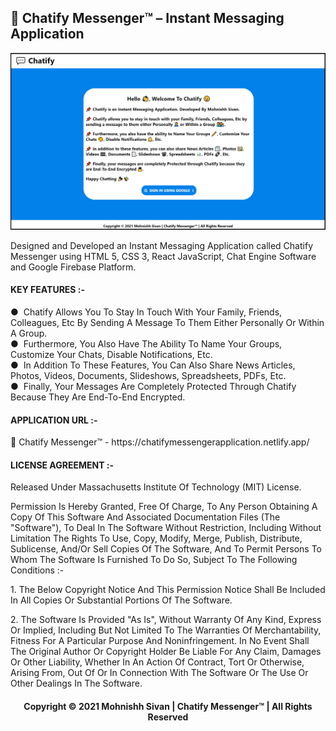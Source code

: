 <h2>💬 Chatify Messenger™ – Instant Messaging Application</h2>

<p align="center">
<img src="ApplicationPreview.png">
</p> 

Designed and Developed an Instant Messaging Application called Chatify Messenger using HTML 5, CSS 3, React JavaScript, Chat Engine Software and Google Firebase Platform.

<h4>KEY FEATURES :-</h4>
 ● &nbsp;Chatify Allows You To Stay In Touch With Your Family, Friends, Colleagues, Etc By Sending A Message To Them Either Personally Or Within A Group.<br />
 ● &nbsp;Furthermore, You Also Have The Ability To Name Your Groups, Customize Your Chats, Disable Notifications, Etc.<br />
 ● &nbsp;In Addition To These Features, You Can Also Share News Articles, Photos, Videos, Documents, Slideshows, Spreadsheets, PDFs, Etc.<br />
 ● &nbsp;Finally, Your Messages Are Completely Protected Through Chatify Because They Are End-To-End Encrypted.<br />

<h4>APPLICATION URL :-</h4>
💬 Chatify Messenger™ - https://chatifymessengerapplication.netlify.app/

<h4>LICENSE AGREEMENT :-</h4>
Released Under Massachusetts Institute Of Technology (MIT) License.<br />
<p></p>
Permission Is Hereby Granted, Free Of Charge, To Any Person Obtaining A Copy Of This Software And Associated Documentation Files (The "Software"), To Deal In The Software Without Restriction, Including Without Limitation The Rights To Use, Copy, Modify, Merge, Publish, Distribute, Sublicense, And/Or Sell Copies Of The Software, And To Permit Persons To Whom The Software Is Furnished To Do So, Subject To The Following Conditions :-<br />
<p></p>
1.&nbsp;The Below Copyright Notice And This Permission Notice Shall Be Included In All Copies Or Substantial Portions Of The Software.
<p></p>
2.&nbsp;The Software Is Provided "As Is", Without Warranty Of Any Kind, Express Or Implied, Including But Not Limited To The Warranties Of Merchantability, Fitness For A Particular Purpose And Noninfringement. In No Event Shall The Original Author Or Copyright Holder Be Liable For Any Claim, Damages Or Other Liability, Whether In An Action Of Contract, Tort Or Otherwise, Arising From, Out Of Or In Connection With The Software Or The Use Or Other Dealings In The Software.<br />
<p></p>
<h4 align="center">Copyright © 2021 Mohnishh Sivan | Chatify Messenger™ | All Rights Reserved</h4>
